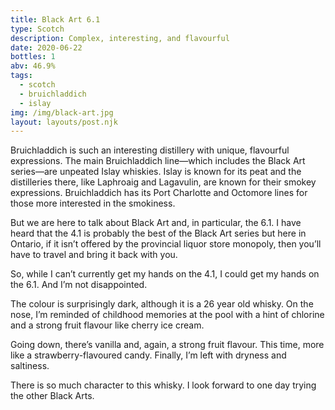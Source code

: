 ```yaml
---
title: Black Art 6.1
type: Scotch
description: Complex, interesting, and flavourful
date: 2020-06-22
bottles: 1
abv: 46.9%
tags:
  - scotch
  - bruichladdich
  - islay
img: /img/black-art.jpg
layout: layouts/post.njk
---
```


Bruichladdich is such an interesting distillery with unique, flavourful expressions. The main Bruichladdich line—which includes the Black Art series—are unpeated Islay whiskies. Islay is known for its peat and the distilleries there, like Laphroaig and Lagavulin, are known for their smokey expressions. Bruichladdich has its Port Charlotte and Octomore lines for those more interested in the smokiness. 

But we are here to talk about Black Art and, in particular, the 6.1. I have heard that the 4.1 is probably the best of the Black Art series but here in Ontario, if it isn’t offered by the provincial liquor store monopoly, then you’ll have to travel and bring it back with you. 

So, while I can’t currently get my hands on the 4.1, I could get my hands on the 6.1. And I’m not disappointed. 

The colour is surprisingly dark, although it is a 26 year old whisky. On the nose, I’m reminded of childhood memories at the  pool with a hint of chlorine and a strong fruit flavour like cherry ice cream.

Going down, there’s vanilla and, again, a strong fruit flavour. This time, more like a strawberry-flavoured candy. Finally, I’m left with dryness and saltiness. 

There is so much character to this whisky. I look forward to one day trying the other Black Arts.


